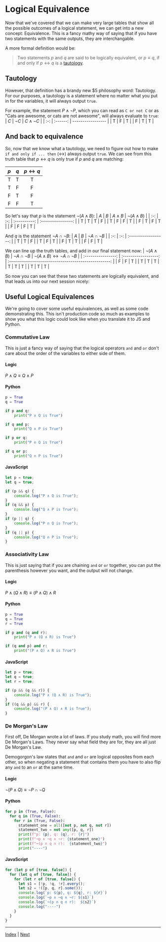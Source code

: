# Logical Equivalence

Now that we've covered that we can make very large tables that show all the possible outcomes of a logical statement, we can get into a new concept: Equivalence.  This is a fancy mathy way of saying that if you have two statements with the same outputs, they are interchangable.

A more formal definition would be:
> Two statements $p$ and $q$ are said to be logically equivalent, or $p \equiv q$, if and only if $p \leftrightarrow q$ is a [tautology](https://en.wikipedia.org/wiki/Tautology_\(logic\)).

## Tautology

However, that definition has a brandy new \$5 philosophy word: Tautology.  For our purposes, a tautology is a statement where no matter what you put in for the variables, it will always output `true`.

For example, the statement $P \wedge \neg P$, which you can read as `C or not C` or as "Cats are awesome, or cats are not awesome", will always evaluate to `true`:
| $C$ | $\neg C$ | $C \wedge \neg C$ |
| :-: | :------: | ----------------- |
|  T  |    F     | T                 |
|  F  |    T     | T                 |

## And back to equivalence

So, now that we know what a tautology, we need to figure out how to make `if and only if ... then` ($\leftrightarrow$) always output `true`.  We can see from this truth table that $p \leftrightarrow q$ is only true if $p$ and $q$ are matching:

| $p$ | $q$ | $p \leftrightarrow q$ |
| :-: | :-: | :-------------------: |
|  T  |  T  |           T           |
|  T  |  F  |           F           |
|  F  |  T  |           F           |
|  F  |  F  |           T           |

So let's say that $p$ is the statement $\neg(A \wedge B)$:
| $A$ | $B$ | $A \wedge B$ | $\neg(A \wedge B)$ |
| :-: | :-: | :----------: | :----------------: |
|  T  |  T  |      T       |         F          |
|  T  |  F  |      F       |         T          |
|  F  |  T  |      F       |         T          |
|  F  |  F  |      F       |         T          |

And $q$ is the statement $\neg A \cap \neg B$:
| $A$ | $B$ | $\neg A \cap \neg B$ |
| :-: | :-: | :------------------: |
|  T  |  T  |          F           |
|  T  |  F  |          T           |
|  F  |  T  |          T           |
|  F  |  F  |          T           |

We can line up the truth tables, and add in our final statement now:
| $\neg(A \wedge B)$ | $\neg A \cap \neg B$ | $\neg(A \wedge B) \leftrightarrow \neg A \cap \neg B$ |
| :----------------: | :------------------: | :---------------------------------------------------: |
|         F          |          F           |                           T                           |
|         T          |          T           |                           T                           |
|         T          |          T           |                           T                           |
|         T          |          T           |                           T                           |

So now you can see that these two statements are logically equivalent, and that leads us into our next session nicely:

## Useful Logical Equivalences

We're going to cover some useful equivalences, as well as some code demonstrating this.  This isn't production code so much as examples to show you what this logic could look like when you translate it to JS and Python.

### Commutative Law

This is just a fancy way of saying that the logical operators `and` and `or` don't care about the order of the variables to either side of them.

#### Logic
$P \wedge Q \equiv Q \wedge P$

#### Python
```python
p = True
q = True

if p and q:
    print("P ∧ Q is True")

if q and p:
    print("Q ∧ P is True")

if p or q:
    print("P ∩ Q is True")

if q or p:
    print("Q ∩ P is True")
```

#### JavaScript
```js
let p = true;
let q = true;

if (p && q) {
    console.log("P ∧ Q is True");
}
if (q && p) {
    console.log("Q ∧ P is True");
}
if (p || q) {
    console.log("P ∩ Q is True");
}
if (q || p) {
    console.log("Q ∩ P is True");
}
```

### Associativity Law

This is just saying that if you are chaining `and` or `or` together, you can put the parenthesis however you want, and the output will not change.

#### Logic
$P \wedge (Q \wedge R) \equiv (P \wedge Q) \wedge R$

#### Python
```python
p = True
q = True
r = True

if p and (q and r):
    print("P ∧ (Q ∧ R) is True")

if (q and p) and r:
    print("(P ∧ Q) ∧ R is True")
```

#### JavaScript
```js
let p = true;
let q = true;
let r = true;

if (p && (q && r)) {
    console.log("P ∧ (Q ∧ R) is True");
}
if ((q && p) && r) {
    console.log("(P ∧ Q) ∧ R is True");
}
```

### De Morgan's Law

First off, De Morgan wrote a lot of laws.  If you study math, you will find more De Morgan's Laws.  They never say what field they are for, they are all just De Morgan's Law.

Demogorgon's law states that `and` and `or` are logical opposites from each other, so when negating a statement that contains them you have to also flip any `and` to an `or` at the same time.

#### Logic
$\neg(P \wedge Q) \equiv \neg P \cap \neg Q$

#### Python
```python
for p in (True, False):
  for q in (True, False):
    for r in (True, False):
      statement_one = all([not p, not q, not r])
      statement_two = not any([p, q, r])
      print(f"p: {p}, q: {q}, r: {r}")
      print(f"¬p ∧ ¬q ∧ ¬r: {statement_one}")
      print(f"¬(p ∩ q ∩ r):  {statement_two}")
      print("----")

```

#### JavaScript
```js
for (let p of [true, false]) {
  for (let q of [true, false]) {
    for (let r of [true, false]) {
      let s1 = [!p, !q, !r].every();
      let s2 = !([p, q, r].some());
      console.log(`p: ${p}, q: ${q}, r: ${r}`)
      console.log(`¬p ∧ ¬q ∧ ¬r: ${s1}`)
      console.log(`¬(p ∩ q ∩ r):  ${s2}`)
      console.log("----")
    }
  }
}
```



----
[Index](/README.md#sections) | [Next](/sections/sets/index.md)

